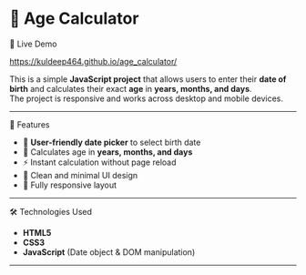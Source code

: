 
# 🎂 Age Calculator

🚀 Live Demo

https://kuldeep464.github.io/age_calculator/

This is a simple **JavaScript project** that allows users to enter their **date of birth** and calculates their exact **age** in **years, months, and days**.  
The project is responsive and works across desktop and mobile devices.

---

 📌 Features

- 📅 **User-friendly date picker** to select birth date  
- 🧮 Calculates age in **years, months, and days**  
- ⚡ Instant calculation without page reload  
- 🎨 Clean and minimal UI design  
- 📱 Fully responsive layout

---

 🛠️ Technologies Used

- **HTML5**
- **CSS3**
- **JavaScript** (Date object & DOM manipulation)

---


